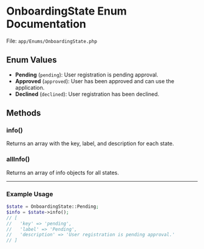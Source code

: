 # OnboardingState Enum Documentation

File: `app/Enums/OnboardingState.php`

## Enum Values
- **Pending** (`pending`): User registration is pending approval.
- **Approved** (`approved`): User has been approved and can use the application.
- **Declined** (`declined`): User registration has been declined.

## Methods
### info()
Returns an array with the key, label, and description for each state.

### allInfo()
Returns an array of info objects for all states.

---

### Example Usage
```php
$state = OnboardingState::Pending;
$info = $state->info();
// [
//   'key' => 'pending',
//   'label' => 'Pending',
//   'description' => 'User registration is pending approval.'
// ]
```

